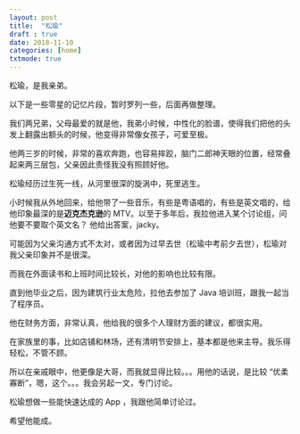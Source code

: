 ```yaml
---
layout: post
title:  "松瑜"
draft : true
date: 2018-11-10
categories: [home]
txtmode: true
---
```



松瑜，是我亲弟。

以下是一些零星的记忆片段，暂时罗列一些，后面再做整理。

我们两兄弟，父母最爱的就是他，我弟小时候，中性化的脸谱，使得我们把他的头发上翻露出额头的时候，他变得非常像女孩子，可爱至极。

他两三岁的时候，非常的喜欢奔跑，也容易摔跤，脑门二郎神天眼的位置，经常叠起来两三层包，父亲因此责怪我没有照顾好他。

松瑜经历过生死一线，从河里很深的旋涡中，死里逃生。

小时候我从外地回来，给他带了一些音乐，有些是粤语唱的，有些是英文唱的，给他印象最深的是**迈克杰克逊**的 MTV。以至于多年后，我拉他进入某个讨论组，问他要不要取个英文名？ 他给出答案，jacky。

可能因为父亲沟通方式不太对，或者因为过早去世（松瑜中考前夕去世），松瑜对我父亲印象并不是很深。

而我在外面读书和上班时间比较长，对他的影响也比较有限。

直到他毕业之后，因为建筑行业太危险，拉他去参加了 Java 培训班，跟我一起当了程序员。

他在财务方面，非常认真，他给我的很多个人理财方面的建议，都很实用。

在家族里的事，比如店铺和林场，还有清明节安排上，基本都是他来主导。我乐得轻松，不管不顾。

所以在亲戚眼中，他更像是大哥，而我就显得比较。。。用他的话说，是比较 “优柔寡断”，嗯，这个。。。我会另起一文，专门讨论。

松瑜想做一些能快速达成的 App ，我跟他简单讨论过。

希望他能成。